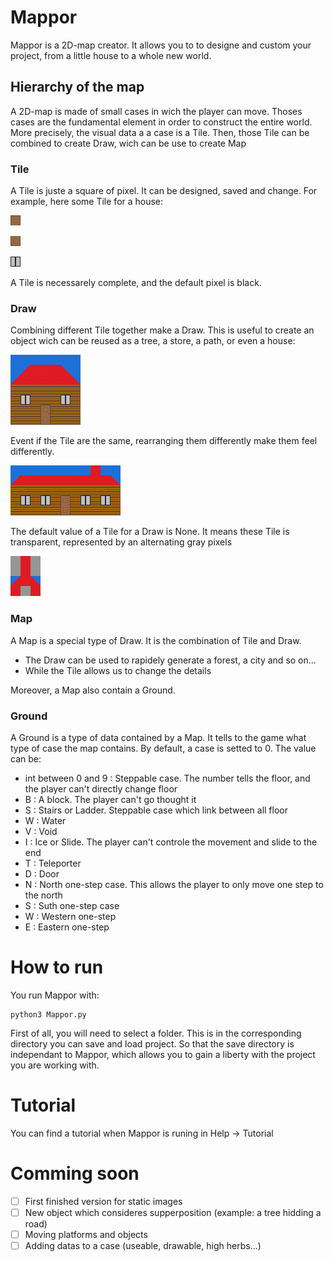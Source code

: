 # Mappor

Mappor is a 2D-map creator. It allows you to to designe and custom your project, from a little house to a whole new world.

## Hierarchy of the map

A 2D-map is made of small cases in wich the player can move. Thoses cases are the fundamental element in order to construct the entire world.
More precisely, the visual data a a case is a Tile. Then, those Tile can be combined to create Draw, wich can be use to create Map

### Tile

A Tile is juste a square of pixel. It can be designed, saved and change. For example, here some Tile for a house:

![Door1](./.img/Door_Top.png)

![Door2](./.img/Door_Bottom.png)

![Window](./.img/Window.png)

A Tile is necessarely complete, and the default pixel is black.

### Draw

Combining different Tile together make a Draw. This is useful to create an object wich can be reused as a tree, a store, a path, or even a house:

![House](./.img/House.png)

Event if the Tile are the same, rearranging them differently make them feel differently.

![house](./.img/house.png)

The default value of a Tile for a Draw is None. It means these Tile is transparent, represented by an alternating gray pixels

![bg](./.img/bg.png)

### Map

A Map is a special type of Draw. It is the combination of Tile and Draw.
- The Draw can be used to rapidely generate a forest, a city and so on...
- While the Tile allows us to change the details

Moreover, a Map also contain a Ground.

### Ground

A Ground is a type of data contained by a Map. It tells to the game what type of case the map contains. By default, a case is setted to 0. The value can be:
- int between 0 and 9 : Steppable case. The number tells the floor, and the player can't directly change floor
- B : A block. The player can't go thought it
- S : Stairs or Ladder. Steppable case which link between all floor
- W : Water
- V : Void
- I : Ice or Slide. The player can't controle the movement and slide to the end
- T : Teleporter
- D : Door
- N : North one-step case. This allows the player to only move one step to the north
- S : Suth one-step case
- W : Western one-step
- E : Eastern one-step

# How to run

You run Mappor with:

```
python3 Mappor.py
```

First of all, you will need to select a folder. This is in the corresponding directory you can save and load project. So that the save directory is independant to Mappor, which allows you to gain a liberty with the project you are working with.

# Tutorial

You can find a tutorial when Mappor is runing in Help -> Tutorial

# Comming soon

- [ ] First finished version for static images
- [ ] New object which consideres supperposition (example: a tree hidding a road)
- [ ] Moving platforms and objects
- [ ] Adding datas to a case (useable, drawable, high herbs...)
